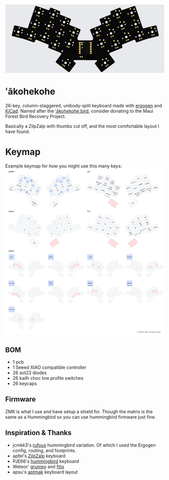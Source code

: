 
![ʻākohekohe](https://github.com/grassfedreeve/akohekohe/blob/main/img/akohekohe_photo.jpg?raw=true)

# ʻākohekohe
26-key, column-staggered, unibody-split keyboard made with [ergogen](https://github.com/ergogen/ergogen) and [KiCad](https://www.kicad.org/). Named after the [ʻākohekohe bird](https://www.mauiforestbirds.org/akohekohe/), consider donating to the Maui Forest Bird Recovery Project. 

Basically a ZilpZalp with thumbs cut off, and the most comfortable layout I have found. 

# Keymap
Example keymap for how you might use this many keys:
![keymap](https://raw.githubusercontent.com/grassfedreeve/akohekohe/main/img/example_keymap.svg?token=GHSAT0AAAAAACTVYPRXH7SLK7HHQCHEVM7YZU263RQ)

## BOM
- 1 pcb
- 1 Seeed XIAO compatible controller
- 26 sot23 diodes
- 26 kailh choc low profile switches
- 26 keycaps

## Firmware
ZMK is what I use and have setup a shield for. Though the matrix is the same as a Hummingbird so you can use hummingbird firmware just fine.

## Inspiration & Thanks
- jcmkk3's [rufous](https://github.com/jcmkk3/trochilidae#rufous) hummingbird variation. Of which I used the Ergogen config, routing, and footprints.
- apfel's [ZilpZalp](https://github.com/kilipan/zilpzalp) keyboard
- PJE66's [hummingbird](https://github.com/PJE66/hummingbird) keyboard
- Weteor' [grumpy](https://github.com/weteor/Grumpy) and [fitis](https://github.com/weteor/fitis)
- apsu's [aptmak](https://github.com/apsu/aptmak) keyboard layout
